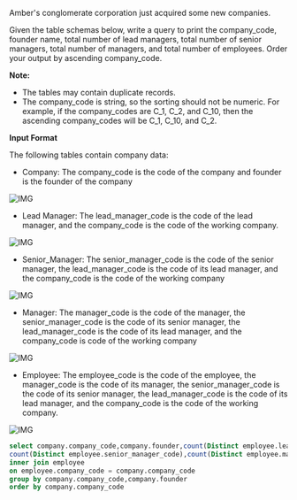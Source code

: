 Amber's conglomerate corporation just acquired some new companies. 
  
Given the table schemas below, write a query to print the company_code, founder name, total number of lead managers, total number of senior managers, total number of managers, and total number of employees. Order your output by ascending company_code.

**Note:**
- The tables may contain duplicate records.
- The company_code is string, so the sorting should not be numeric. For example, if the company_codes are C_1, C_2, and C_10, then the ascending company_codes will be C_1, C_10, and C_2.

**Input Format**

The following tables contain company data:
- Company: The company_code is the code of the company and founder is the founder of the company

![IMG](https://s3.amazonaws.com/hr-challenge-images/19505/1458531125-deb0a57ae1-ScreenShot2016-03-21at8.50.04AM.png) 

- Lead Manager: The lead_manager_code is the code of the lead manager, and the company_code is the code of the working company. 

![IMG](https://s3.amazonaws.com/hr-challenge-images/19505/1458534960-2c6d764e3c-ScreenShot2016-03-21at8.50.12AM.png)  

- Senior_Manager: The senior_manager_code is the code of the senior manager, the lead_manager_code is the code of its lead manager, and the company_code is the code of the working company

![IMG](https://s3.amazonaws.com/hr-challenge-images/19505/1458534973-6548194998-ScreenShot2016-03-21at8.50.21AM.png)

- Manager: The manager_code is the code of the manager, the senior_manager_code is the code of its senior manager, the lead_manager_code is the code of its lead manager, and the company_code is code of the working company

![IMG](https://s3.amazonaws.com/hr-challenge-images/19505/1458534988-7fc0af46ce-ScreenShot2016-03-21at8.50.29AM.png)

- Employee: The employee_code is the code of the employee, the manager_code is the code of its manager, the senior_manager_code is the code of its senior manager, the lead_manager_code is the code of its lead manager, and the company_code is the code of the working company. 

![IMG](https://s3.amazonaws.com/hr-challenge-images/19505/1458535002-d47f63cbb4-ScreenShot2016-03-21at8.50.41AM.png)  

```sql
select company.company_code,company.founder,count(Distinct employee.lead_manager_code),
count(Distinct employee.senior_manager_code),count(Distinct employee.manager_code),count(Distinct employee.employee_code) from company
inner join employee
on employee.company_code = company.company_code
group by company.company_code,company.founder
order by company.company_code
```